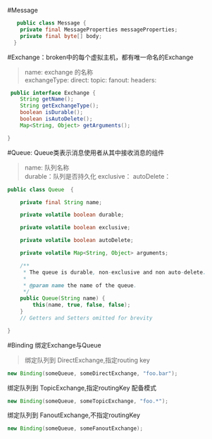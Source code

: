 
#Message
```Java 
   public class Message {
    private final MessageProperties messageProperties;
    private final byte[] body;
  }
```

#Exchange：broken中的每个虚拟主机，都有唯一命名的Exchange
>name: exchange 的名称</br>
exchangeType: 
direct: 
topic: 
fanout:
headers:

>
```Java 
 public interface Exchange {
    String getName();
    String getExchangeType();
    boolean isDurable();
    boolean isAutoDelete();
    Map<String, Object> getArguments();

}
```  

#Queue: Queue类表示消息使用者从其中接收消息的组件
>name: 队列名称</br>
durable：队列是否持久化
exclusive： 
autoDelete：
```java
public class Queue  {

    private final String name;

    private volatile boolean durable;

    private volatile boolean exclusive;

    private volatile boolean autoDelete;

    private volatile Map<String, Object> arguments;

    /**
     * The queue is durable, non-exclusive and non auto-delete.
     *
     * @param name the name of the queue.
     */
    public Queue(String name) {
        this(name, true, false, false);
    }
    // Getters and Setters omitted for brevity

}
```

#Binding 绑定Exchange与Queue
>绑定队列到 DirectExchange,指定routing key
```Java
new Binding(someQueue, someDirectExchange, "foo.bar");
```
绑定队列到 TopicExchange,指定routingKey 配备模式
```Java
new Binding(someQueue, someTopicExchange, "foo.*");
```
绑定队列到 FanoutExchange,不指定routingKey
```Java
new Binding(someQueue, someFanoutExchange);
```
